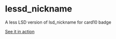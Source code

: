 # lessd_nickname
A less LSD version of lsd_nickname for card10 badge

[See it in action](https://twitter.com/spacehuhn/status/1164495301840912384)
